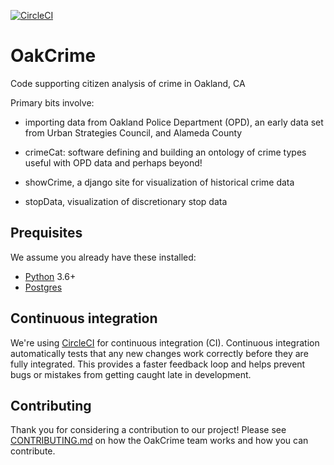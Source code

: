 [![CircleCI](https://circleci.com/gh/rbelew/OakCrime.svg?style=svg)](https://circleci.com/gh/rbelew/OakCrime)

OakCrime
========

Code supporting citizen analysis of crime in Oakland, CA

Primary bits involve:

* importing data from Oakland Police Department (OPD), an early data set from Urban Strategies Council, and Alameda County

* crimeCat: software defining and building an ontology of crime types useful with OPD data and perhaps beyond!

* showCrime, a django site for visualization of historical crime data

* stopData, visualization of discretionary stop data


## Prequisites

We assume you already have these installed:

- [Python](https://www.python.org/) 3.6+
- [Postgres](https://www.postgresql.org/)


## Continuous integration

We're using [CircleCI](https://circleci.com/) for continuous integration (CI).
Continuous integration automatically tests that any new changes work correctly
before they are fully integrated. This provides a faster feedback loop and helps
prevent bugs or mistakes from getting caught late in development.


## Contributing

Thank you for considering a contribution to our project! Please see
[CONTRIBUTING.md](CONTRIBUTING.md) on how the OakCrime team works and how you
can contribute.
